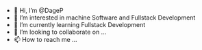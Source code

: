 - 👋 Hi, I’m @DageP
- 👀 I’m interested in machine Software and Fullstack Development
- 🌱 I’m currently learning Fullstack Development
- 💞️ I’m looking to collaborate on ...
- 📫 How to reach me ...

<!---
DageP/DageP is a ✨ special ✨ repository because its `README.md` (this file) appears on your GitHub profile.
You can click the Preview link to take a look at your changes.
--->
